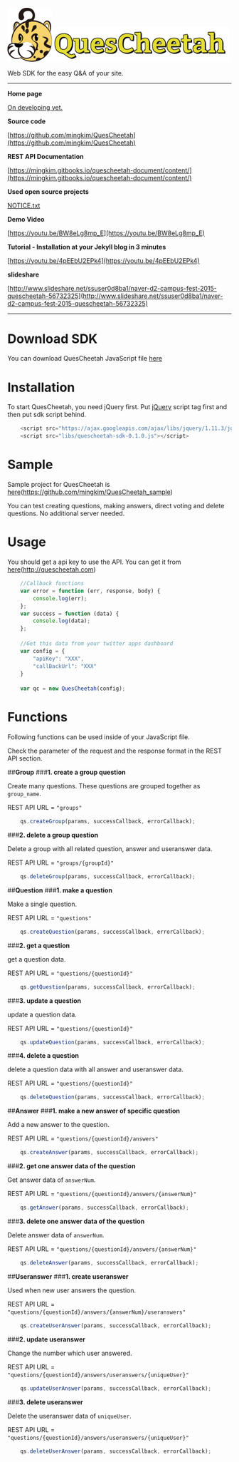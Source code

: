 <img src="./QuesCheetah/static/images/qc_logo.jpg" width="100"><img src="./QuesCheetah/static/images/quescheetah-logo.png" width="400">




Web SDK for the easy Q&A of your site.


---

**Home page**

[On developing yet.]()

**Source code**

[https://github.com/mingkim/QuesCheetah](https://github.com/mingkim/QuesCheetah)

**REST API Documentation**

[https://mingkim.gitbooks.io/quescheetah-document/content/](https://mingkim.gitbooks.io/quescheetah-document/content/)

**Used open source projects**

[NOTICE.txt](./NOTICE.txt)

**Demo Video**

[https://youtu.be/BW8eLg8mp_E](https://youtu.be/BW8eLg8mp_E)

**Tutorial - Installation at your Jekyll blog in 3 minutes**

[https://youtu.be/4pEEbU2EPk4](https://youtu.be/4pEEbU2EPk4)

**slideshare**

[http://www.slideshare.net/ssuser0d8ba1/naver-d2-campus-fest-2015-quescheetah-56732325](http://www.slideshare.net/ssuser0d8ba1/naver-d2-campus-fest-2015-quescheetah-56732325)


---


# Download SDK
You can download QuesCheetah JavaScript file [here](https://raw.githubusercontent.com/mingkim/QuesCheetah/master/QuesCheetah/static/js/quescheetah-sdk-0.1.0.js)


# Installation

To start QuesCheetah, you need jQuery first. Put [jQuery](http://jquery.com/) script tag first and then put sdk script behind.


``` javascript
    <script src="https://ajax.googleapis.com/ajax/libs/jquery/1.11.3/jquery.min.js"></script>
    <script src="libs/quescheetah-sdk-0.1.0.js"></script>
```


# Sample

Sample project for QuesCheetah is [here](https://github.com/mingkim/QuesCheetah_sample)(https://github.com/mingkim/QuesCheetah_sample)

You can test creating questions, making answers, direct voting and delete questions.
No additional server needed.

# Usage

You should get a api key to use the API. You can get it from [here](http://quescheetah.com)(http://quescheetah.com)

```javascript
    //Callback functions
    var error = function (err, response, body) {
        console.log(err);
    };
    var success = function (data) {
        console.log(data);
    };

    //Get this data from your twitter apps dashboard
    var config = {
        "apiKey": "XXX",
        "callBackUrl": "XXX"
    }

    var qc = new QuesCheetah(config);

```

# Functions

Following functions can be used inside of your JavaScript file. 

Check the parameter of the request and the response format in the REST API section.


##**Group**
###**1. create a group question**

Create many questions. These questions are grouped together as ```group_name```.

REST API URL = ```"groups"```

```javascript
    qs.createGroup(params, successCallback, errorCallback);
```

###**2. delete a group question**

Delete a group with all related question, answer and useranswer data.

REST API URL = ```"groups/{groupId}"```

```javascript
    qs.deleteGroup(params, successCallback, errorCallback);
```

##**Question**
###**1. make a question**

Make a single question.

REST API URL = ```"questions"```

```javascript
    qs.createQuestion(params, successCallback, errorCallback);
```

###**2. get a question**

get a question data.

REST API URL = ```"questions/{questionId}"```

```javascript
    qs.getQuestion(params, successCallback, errorCallback);
```

###**3. update a question**

update a question data.

REST API URL = ```"questions/{questionId}"```

```javascript
    qs.updateQuestion(params, successCallback, errorCallback);
```

###**4. delete a question**

delete a question data with all answer and useranswer data.

REST API URL = ```"questions/{questionId}"```

```javascript
    qs.deleteQuestion(params, successCallback, errorCallback);
```

##**Answer**
###**1. make a new answer of specific question**

Add a new answer to the question.

REST API URL = ```"questions/{questionId}/answers"```

```javascript
    qs.createAnswer(params, successCallback, errorCallback);
```

###**2. get one answer data of the question**

Get answer data of ```answerNum```.

REST API URL = ```"questions/{questionId}/answers/{answerNum}"```

```javascript
    qs.getAnswer(params, successCallback, errorCallback);
```

###**3. delete one answer data of the question**

Delete answer data of ```answerNum```.

REST API URL = ```"questions/{questionId}/answers/{answerNum}"```

```javascript
    qs.deleteAnswer(params, successCallback, errorCallback);
```

##**Useranswer**
###**1. create useranswer**

Used when new user answers the question. 

REST API URL = ```"questions/{questionId}/answers/{answerNum}/useranswers"```

```javascript
    qs.createUserAnswer(params, successCallback, errorCallback);
```

###**2. update useranswer**

Change the number which user answered.

REST API URL = ```"questions/{questionId}/answers/useranswers/{uniqueUser}"```

```javascript
    qs.updateUserAnswer(params, successCallback, errorCallback);
```

###**3. delete useranswer**

Delete the useranswer data of ```uniqueUser```.

REST API URL = ```"questions/{questionId}/answers/useranswers/{uniqueUser}"```

```javascript
    qs.deleteUserAnswer(params, successCallback, errorCallback);
```

